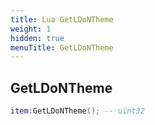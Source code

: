 ```yaml
---
title: Lua GetLDoNTheme
weight: 1
hidden: true
menuTitle: GetLDoNTheme
---
```

## GetLDoNTheme
```lua
item:GetLDoNTheme(); -- uint32
```